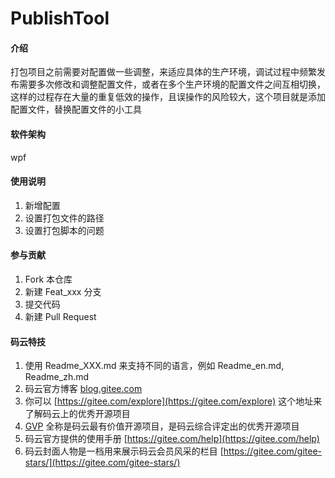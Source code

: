 # PublishTool

#### 介绍
打包项目之前需要对配置做一些调整，来适应具体的生产环境，调试过程中频繁发布需要多次修改和调整配置文件，或者在多个生产环境的配置文件之间互相切换，这样的过程存在大量的重复低效的操作，且误操作的风险较大，这个项目就是添加配置文件，替换配置文件的小工具

#### 软件架构
wpf



#### 使用说明

1.  新增配置
2.  设置打包文件的路径
3.  设置打包脚本的问题

#### 参与贡献

1.  Fork 本仓库
2.  新建 Feat_xxx 分支
3.  提交代码
4.  新建 Pull Request


#### 码云特技

1.  使用 Readme\_XXX.md 来支持不同的语言，例如 Readme\_en.md, Readme\_zh.md
2.  码云官方博客 [blog.gitee.com](https://blog.gitee.com)
3.  你可以 [https://gitee.com/explore](https://gitee.com/explore) 这个地址来了解码云上的优秀开源项目
4.  [GVP](https://gitee.com/gvp) 全称是码云最有价值开源项目，是码云综合评定出的优秀开源项目
5.  码云官方提供的使用手册 [https://gitee.com/help](https://gitee.com/help)
6.  码云封面人物是一档用来展示码云会员风采的栏目 [https://gitee.com/gitee-stars/](https://gitee.com/gitee-stars/)
